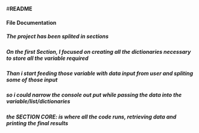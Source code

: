 #__README__

#### File Documentation

##### The project has been splited in sections
##### On the first Section, I focused on creating all the dictionaries necessary to store all the variable required

##### Than i start feeding those variable with data input from user and spliting some of those input
##### so i could narrow the console out put while passing the data into the variable/list/dictionaries

##### the SECTION CORE: is where all the code runs, retrieving data and printing the final results